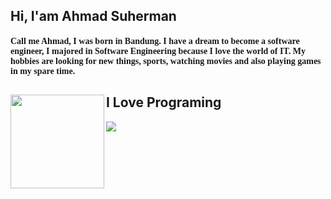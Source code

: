 ## Hi, I'am Ahmad Suherman

<h4 style="font-family: 'Lucida Grande';">Call me Ahmad, I was born in Bandung. I have a dream to become a software engineer, I majored in Software Engineering because I love the world of IT. My hobbies are looking for new things, sports, watching movies and also playing games in my spare time.
</h4>

## I Love Programing <img align="left" width="150" height="150" src="https://media.tenor.com/images/da3e4ab91ed7f29a29edf868cb9953c0/tenor.gif">

 ![](https://komarev.com/ghpvc/?username=ahmadsuherman)
